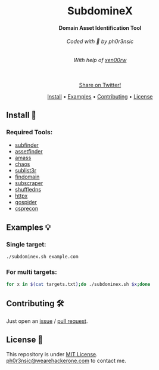 <h1 align="center">
  SubdomineX
  <br>
</h1>

<h4 align="center">Domain Asset Identification Tool</h4>

<h6 align="center"> Coded with 💙 by ph0r3nsic </h6>
<h6 align="center"> With help of <a href="https://github.com/xen00rw">xen00rw</a></h6>

<p align="center">

<br>
  <!--Tweet button-->
  <a href="https://twitter.com/intent/tweet?text=subdominex%20-%20Domain%20Asset%20Identification%20Tool%20https%3A%2F%2Fgithub.com%2Fphor3nsic%2Fsubdominex%20%23bash%20%23github%20%23linux%20%23infosec%20%23bugbounty" target="_blank">Share on Twitter!
  </a>
</p>

<p align="center">
  <a href="#install-">Install</a> •
  <a href="#examples-">Examples</a> •
  <a href="#contributing-">Contributing</a> •
  <a href="#license-">License</a>
</p>

Install 📡
----------

### Required Tools:

- [subfinder](https://github.com/projectdiscovery/subfinder)
- [assetfinder](https://github.com/tomnomnom/assetfinder)
- [amass](https://github.com/owasp-amass/amass)
- [chaos](https://github.com/projectdiscovery/chaos-client)
- [sublist3r](https://github.com/aboul3la/Sublist3r)
- [findomain](https://github.com/Findomain/Findomain)
- [subscraper](https://github.com/m8sec/subscraper)
- [shuffledns](https://github.com/projectdiscovery/shuffledns)
- [httpx](https://github.com/projectdiscovery/httpx)
- [gospider](https://github.com/jaeles-project/gospider)
- [csprecon](https://github.com/edoardottt/csprecon)

Examples 💡
----------

### Single target:
```bash
./subdominex.sh example.com
```

### For multi targets:
```bash
for x in $(cat targets.txt);do ./subdominex.sh $x;done
```

Contributing 🛠
-------

Just open an [issue](https://github.com/phor3nsic/subdominex/issues) / [pull request](https://github.com/phor3nsic/subdominex/pulls).

License 📝
-------

This repository is under [MIT License](https://github.com/phor3nsic/subdominex/blob/main/LICENSE).  
[ph0r3nsic@wearehackerone.com](mailto:ph0r3nsic@wearehackerone.com) to contact me.